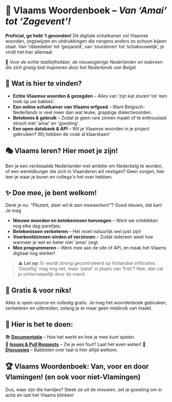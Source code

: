 # 📖 Vlaams Woordenboek – *Van ‘Amai’ tot ‘Zagevent’!*  

**Proficiat, ge hebt ‘t gevonden!** Dé digitale schatkamer vol Vlaamse woorden, zegswijzen en uitdrukkingen die nergens anders zo schoon bijeen staat. Van ‘ribbedebie’ tot ‘gesjareld’, van ‘snuisteren’ tot ‘schabouwelijk’, je vindt het hier allemaal.  

💛 *Voor de echte taalliefhebber, de nieuwsgierige Nederlander en iedereen die zich graag laat inspireren door het Nederlands van België*  

## 🧐 Wat is hier te vinden?  
- **Echte Vlaamse woorden & gezegden** – Alles van ‘zijn kat sturen’ tot ‘een toek op uw bakkes’. 
- **Een online schatkamer van Vlaams erfgoed** – Want Belgisch-Nederlands is veel meer dan wat leuke, grappige dialectwoorden.  
- **Betekenis & gebruik** – Zodat je geen rare zinnen maakt of te enthousiast strooit met 'amai' en 'goesting'.  
- **Een open databank & API** – Wil je Vlaamse woorden in je project gebruiken? Wij hebben de code al klaarstaan!  

## 🎭 Vlaams leren? Hier moet je zijn!  
Ben je een verdwaalde Nederlander met ambitie om Nederbelg te worden, of een wereldburger die zich in Vlaanderen wil vestigen? Geen zorgen, hier leer je waar je buren en collega's het over hebben. 

## ✨ Doe mee, je bent welkom!  
Denk je nu: *"Plezant, daar wil ik aan meewerken!"*? Goed nieuws, dat kan! Je mag 

- **Nieuwe woorden en betekenissen toevoegen** – Want we ontdekken nog elke dag pareltjes.  
- **Betekenissen verbeteren** – Het moet natuurlijk wel juist zijn!  
- **Voorbeeldzinnen vinden of verzinnen** – Zodat iedereen weet hoe wanneer je wel en beter niet 'amai' zegt.
- **Mee programmeren** – Werk mee aan de site of API, en maak het Vlaams digitaal nog sterker!  

> ⚠️ **Let op:** Er wordt streng gecontroleerd op Hollandse infiltraties. ‘Gezellig’ mag nog net, maar ‘patat’ in plaats van ‘friet’? Nee, dan val je onherroepelijk door de mand.  

## 🎁 Gratis & voor niks!  
Alles is open-source en volledig gratis. Je mag het woordenboek gebruiken, verbeteren en uitbreiden, zolang je er maar geen misbruik van maakt. 

## 🔗 Hier is het te doen:  
📚 **[Documentatie](#)** – Hoe het werkt en hoe je mee kunt spelen.  
🐛 **[Issues & Pull Requests](#)** – Zie je een fout? Laat het even weten! 
💬 **[Discussies](#)** – Babbelen over taal is hier altijd welkom.  

## 🏆 Vlaams Woordenboek: Van, voor en door Vlamingen! (en ook voor niet-Vlamingen)  
Dus, waar zijn die handjes? Steek ze uit de mouwen, zet je goesting om in actie en laat het Vlaams blinken!
